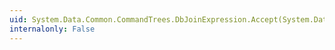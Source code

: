 ```yaml
---
uid: System.Data.Common.CommandTrees.DbJoinExpression.Accept(System.Data.Common.CommandTrees.DbExpressionVisitor)
internalonly: False
---
```

